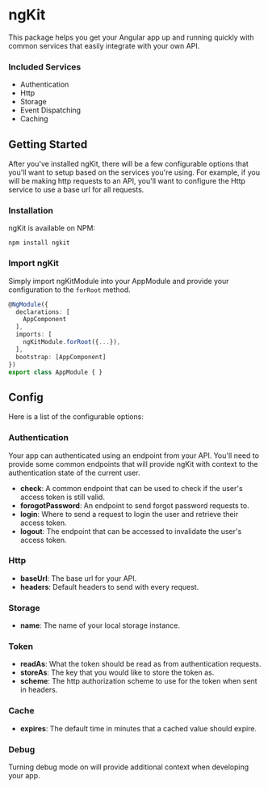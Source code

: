 # ngKit

This package helps you get your Angular app up and running quickly with common services that easily integrate with your own API.

### Included Services
- Authentication
- Http
- Storage
- Event Dispatching
- Caching

## Getting Started
After you've installed ngKit, there will be a few configurable options that you'll want to setup based on the services you're using. For example, if you will be making http requests to an API, you'll want to configure the Http service to use a base url for all requests.

### Installation
ngKit is available on NPM:

`npm install ngkit`

### Import ngKit
Simply import ngKitModule into your AppModule and provide your configuration to the `forRoot` method.

``` ts
@NgModule({
  declarations: [
    AppComponent
  ],
  imports: [
    ngKitModule.forRoot({...}),
  ],
  bootstrap: [AppComponent]
})
export class AppModule { }
```

## Config
Here is a list of the configurable options:

### Authentication

Your app can authenticated using an endpoint from your API. You'll need to provide some common endpoints that will provide ngKit with context to the authentication state of the current user.

- **check**: A common endpoint that can be used to check if the user's access token is still valid.
- **forogotPassword**: An endpoint to send forgot password requests to.
- **login**: Where to send a request to login the user and retrieve their access token.
- **logout**: The endpoint that can be accessed to invalidate the user's access token.

### Http
 - **baseUrl**: The base url for your API.
 - **headers**: Default headers to send with every request.

### Storage
- **name**: The name of your local storage instance.

### Token
- **readAs**: What the token should be read as from authentication requests.
- **storeAs**: The key that you would like to store the token as.
- **scheme**: The http authorization scheme to use for the token when sent in headers.

### Cache
- **expires**: The default time in minutes that a cached value should expire.

### Debug
Turning debug mode on will provide additional context when developing your app.
